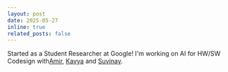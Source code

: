 ```yaml
---
layout: post
date: 2025-05-27
inline: true
related_posts: false
---
```


Started as a Student Researcher at Google! I'm working on AI for HW/SW Codesign with[Amir](https://www.ayazdan.com/), [Kavya](https://sites.google.com/view/kavyasreedhar/home) and [Suvinay](https://people.csail.mit.edu/suvinay/).
